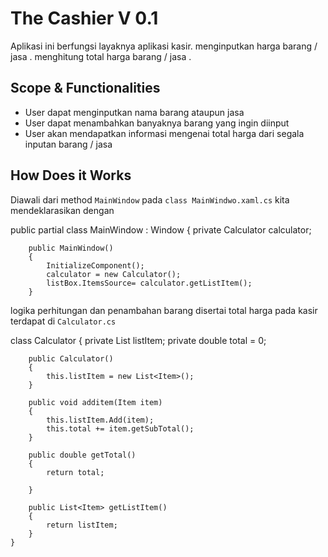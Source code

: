 # The Cashier V 0.1
Aplikasi ini berfungsi layaknya aplikasi kasir. menginputkan harga barang / jasa . menghitung total harga barang / jasa .

## Scope & Functionalities 
- User dapat menginputkan nama barang ataupun jasa  
- User dapat menambahkan banyaknya barang yang ingin diinput 
- User akan mendapatkan informasi mengenai total harga dari segala inputan barang / jasa 

## How Does it Works

Diawali dari method `MainWindow` pada `class MainWindwo.xaml.cs` kita mendeklarasikan dengan

  public partial class MainWindow : Window
    {
        private Calculator calculator;

        public MainWindow()
        {
            InitializeComponent();
            calculator = new Calculator();
            listBox.ItemsSource= calculator.getListItem();
        }


logika perhitungan dan penambahan barang disertai total harga pada kasir terdapat di `Calculator.cs`

 class Calculator
    {
        private List<Item> listItem;
        private double total = 0;

        public Calculator()
        {
            this.listItem = new List<Item>();
        }

        public void additem(Item item)
        {
            this.listItem.Add(item);
            this.total += item.getSubTotal();
        }

        public double getTotal()
        {
            return total;

        }

        public List<Item> getListItem()
        {
            return listItem;
        }
    }
